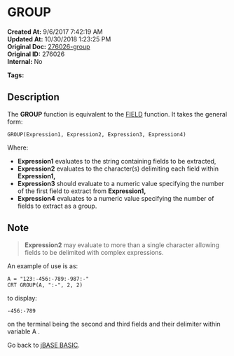 # GROUP

**Created At:** 9/6/2017 7:42:19 AM  
**Updated At:** 10/30/2018 1:23:25 PM  
**Original Doc:** [276026-group](https://docs.jbase.com/36868-jbase-basic/276026-group)  
**Original ID:** 276026  
**Internal:** No  

**Tags:**
<badge text='grouping' vertical='middle' />

## Description

The **GROUP** function is equivalent to the [FIELD](./../field) function. It takes the general form:

```
GROUP(Expression1, Expression2, Expression3, Expression4)
```

Where:

- **Expression1** evaluates to the string containing fields to be extracted,
- **Expression2** evaluates to the character(s) delimiting each field within **Expression1,**
- **Expression3** should evaluate to a numeric value specifying the number of the first field to extract from **Expression1,**
- **Expression4** evaluates to a numeric value specifying the number of fields to extract as a group.

## Note

> **Expression2** may evaluate to more than a single character allowing fields to be delimited with complex expressions.

An example of use is as:

```
A = "123:-456:-789:-987:-"
CRT GROUP(A, ":-", 2, 2)
```

to display:

```
-456:-789
```

on the terminal being the second and third fields and their delimiter within variable A .

Go back to [jBASE BASIC](./../jbase-basic-programmers-reference-guide).
